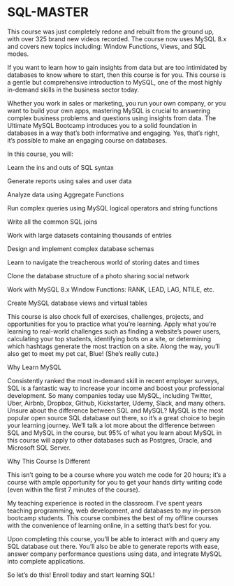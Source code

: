 # SQL-MASTER

This course was just completely redone and rebuilt from the ground up, with over 325 brand new videos recorded. The course now uses MySQL 8.x and covers new topics including: Window Functions, Views, and SQL modes.

If you want to learn how to gain insights from data but are too intimidated by databases to know where to start, then this course is for you. This course is a gentle but comprehensive introduction to MySQL, one of the most highly in-demand skills in the business sector today.  

Whether you work in sales or marketing, you run your own company, or you want to build your own apps, mastering MySQL is crucial to answering complex business problems and questions using insights from data. The Ultimate MySQL Bootcamp introduces you to a solid foundation in databases in a way that’s both informative and engaging. Yes, that’s right, it’s possible to make an engaging course on databases.  

In this course, you will:

Learn the ins and outs of SQL syntax

Generate reports using sales and user data

Analyze data using Aggregate Functions

Run complex queries using MySQL logical operators and string functions

Write all the common SQL joins

Work with large datasets containing thousands of entries

Design and implement complex database schemas

Learn to navigate the treacherous world of storing dates and times

Clone the database structure of a photo sharing social network

Work with MySQL 8.x Window Functions: RANK, LEAD, LAG, NTILE, etc.

Create MySQL database views and virtual tables

This course is also chock full of exercises, challenges, projects, and opportunities for you to practice what you’re learning. Apply what you’re learning to real-world challenges such as finding a website’s power users, calculating your top students, identifying bots on a site, or determining which hashtags generate the most traction on a site. Along the way, you’ll also get to meet my pet cat, Blue! (She’s really cute.)

Why Learn MySQL

Consistently ranked the most in-demand skill in recent employer surveys, SQL is a fantastic way to increase your income and boost your professional development. So many companies today use MySQL, including Twitter, Uber, Airbnb, Dropbox, Github, Kickstarter, Udemy, Slack, and many others. Unsure about the difference between SQL and MySQL? MySQL is the most popular open source SQL database out there, so it’s a great choice to begin your learning journey. We’ll talk a lot more about the difference between SQL and MySQL in the course, but 95% of what you learn about MySQL in this course will apply to other databases such as Postgres, Oracle, and Microsoft SQL Server.

Why This Course Is Different  

This isn’t going to be a course where you watch me code for 20 hours; it’s a course with ample opportunity for you to get your hands dirty writing code (even within the first 7 minutes of the course).

My teaching experience is rooted in the classroom. I’ve spent years teaching programming, web development, and databases to my in-person bootcamp students. This course combines the best of my offline courses with the convenience of learning online, in a setting that’s best for you.   

Upon completing this course, you’ll be able to interact with and query any SQL database out there. You’ll also be able to generate reports with ease, answer company performance questions using data, and integrate MySQL into complete applications.

So let’s do this! Enroll today and start learning SQL!
